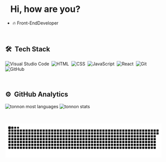 <h1 align="left">
  <img src="https://raw.githubusercontent.com/kaueMarques/kaueMarques/master/hi.gif" height="25px" width="10px"> 
   Hi, how are you?
</h1>

- 🔥 Front-EndDeveloper 


<br>

## 🛠 &nbsp;Tech Stack

![Visual Studio Code](https://img.shields.io/badge/-Visual%20Studio%20Code-05122A?style=flat&logo=visual-studio-code&logoColor=007ACC)&nbsp;
![HTML](https://img.shields.io/badge/-HTML-05122A?style=flat&logo=HTML5)&nbsp;
![CSS](https://img.shields.io/badge/-CSS-05122A?style=flat&logo=CSS3&logoColor=1572B6)&nbsp;
![JavaScript](https://img.shields.io/badge/-JavaScript-05122A?style=flat&logo=javascript)&nbsp;
![React](https://img.shields.io/badge/-React-05122A?style=flat&logo=react)&nbsp;
![Git](https://img.shields.io/badge/-Git-05122A?style=flat&logo=git)&nbsp;
![GitHub](https://img.shields.io/badge/-GitHub-05122A?style=flat&logo=github)&nbsp;


<br>

## ⚙️ &nbsp;GitHub Analytics

<div display: flex; flex-direction: column;>
    <img width="220em" src="https://github-readme-stats.vercel.app/api/top-langs/?username=tonnon&layout=compact&theme=vision-friendly-dark" alt="tonnon most languages"/>
  <img width="220em" src="https://github-readme-stats.vercel.app/api?username=tonnon&show_icons=true&theme=vision-friendly-dark" alt="tonnon stats"/>
</div>

<br>

  ##
 
  ![Snake animation](https://github.com/tonnon/tonnon/blob/output/github-contribution-grid-snake.svg)
 
</div>
